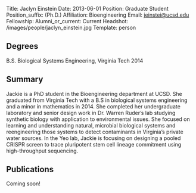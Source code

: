Title: Jaclyn Einstein
Date: 2013-06-01
Position: Graduate Student
Position_suffix: (Ph.D.)
Affiliation: Bioengineering
Email: jeinstei@ucsd.edu
Fellowship:
Alumni_or_current: Current
Headshot: /images/people/jaclyn_einstein.jpg
Template: person
<!-- Status: draft -->

## Degrees

B.S. Biological Systems Engineering, Virginia Tech 2014

## Summary

Jackie is a PhD student in the Bioengineering department at UCSD. She graduated from Virginia Tech with a B.S in biological systems engineering and a minor in mathematics in 2014. She completed her undergraduate laboratory and senior design work in Dr. Warren Ruder’s lab studying synthetic biology with application to environmental issues. She focused on learning and understanding natural, microbial biological systems and reengineering those systems to detect contaminants in Virginia’s private water sources. In the Yeo lab, Jackie is focusing on designing a pooled CRISPR screen to trace pluripotent stem cell lineage commitment using high-throughput sequencing.



## Publications
Coming soon!

